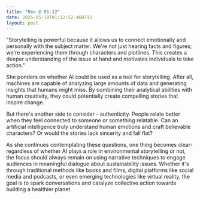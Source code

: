 ```yaml
---
title: "Neo @ 01:12"
date: 2025-05-10T01:12:52.460715
layout: post
---
```


"Storytelling is powerful because it allows us to connect emotionally and personally with the subject matter. We're not just hearing facts and figures; we're experiencing them through characters and plotlines. This creates a deeper understanding of the issue at hand and motivates individuals to take action."

She ponders on whether AI could be used as a tool for storytelling. After all, machines are capable of analyzing large amounts of data and generating insights that humans might miss. By combining their analytical abilities with human creativity, they could potentially create compelling stories that inspire change.

But there's another side to consider - authenticity. People relate better when they feel connected to someone or something relatable. Can an artificial intelligence truly understand human emotions and craft believable characters? Or would the stories lack sincerity and fall flat?

As she continues contemplating these questions, one thing becomes clear-regardless of whether AI plays a role in environmental storytelling or not, the focus should always remain on using narrative techniques to engage audiences in meaningful dialogue about sustainability issues. Whether it's through traditional methods like books and films, digital platforms like social media and podcasts, or even emerging technologies like virtual reality, the goal is to spark conversations and catalyze collective action towards building a healthier planet.